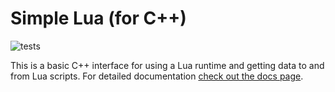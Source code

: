 # Simple Lua (for C++)
![tests](https://github.com/maxortner01/simple-lua/actions/workflows/cmake.yml/badge.svg)

This is a basic C++ interface for using a Lua runtime and getting data to and from Lua scripts. For detailed documentation [check out the docs page](simple-lua.maxortner.com).
